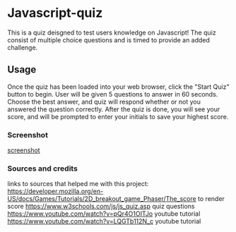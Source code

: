 # Javascript-quiz

This is a quiz deisgned to test users knowledge on Javascript! The quiz consist of multiple choice questions and is timed to provide an added challenge. 

## Usage

Once the quiz has been loaded into your web browser, click the "Start Quiz" button to begin. User will be given 5 questions to answer in 60 seconds. Choose the best answer, and quiz will respond whether or not you answered the question correctly. After the quiz is done, you will see your score, and will be prompted to enter your initials to save your highest score. 

### Screenshot

[screenshot](./assets/javascript-quiz.png)




### Sources and credits

links to sources that helped me with this project:
https://developer.mozilla.org/en-US/docs/Games/Tutorials/2D_breakout_game_Phaser/The_score to render score
https://www.w3schools.com/js/js_quiz.asp quiz questions
https://www.youtube.com/watch?v=pQr4O1OITJo youtube tutorial
https://www.youtube.com/watch?v=LQGTb112N_c youtube tutorial
